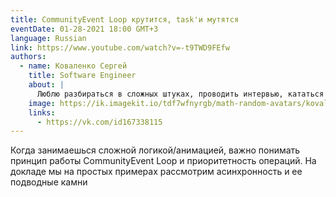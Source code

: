 ```yaml
---
title: CommunityEvent Loop крутится, task'и мутятся
eventDate: 01-28-2021 18:00 GMT+3
language: Russian
link: https://www.youtube.com/watch?v=-t9TWD9FEfw
authors:
  - name: Коваленко Сергей
    title: Software Engineer
    about: |
      Люблю разбираться в сложных штуках, проводить интервью, кататься на горных лыжах и играть в шахматы
    image: https://ik.imagekit.io/tdf7wfnyrgb/math-random-avatars/kovalenko-sergej_STajEeW-xQ.png?tr=w-200,h-200,fo-face
    links:
      - https://vk.com/id167338115
---
```


Когда занимаешься сложной логикой/анимацией, важно понимать принцип работы CommunityEvent Loop и приоритетность операций. На докладе мы на простых примерах рассмотрим асинхронность и ее подводные камни
